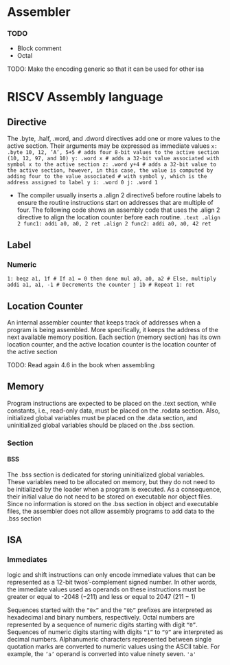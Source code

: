# Assembler

### TODO
- Block comment
- Octal

TODO: Make the encoding generic so that it can be used for other isa
# RISCV Assembly language


## Directive
The .byte, .half, .word, and .dword directives add one or more values to the active section. Their
arguments may be expressed as immediate values
`
x: .byte 10, 12, ’A’, 5+5 # adds four 8-bit values to the active section (10, 12, 97, and 10)
y: .word x # adds a 32-bit value associated with symbol x to the active section
z: .word y+4 # adds a 32-bit value to the active section, however, in this case, the value is computed by adding four to the value associated
            # with symbol y, which is the address assigned to label y
i: .word 0
j: .word 1
`

- The compiler usually inserts a .align 2 directive5 before routine labels to ensure
the routine instructions start on addresses that are multiple of four. The following
code shows an assembly code that uses the .align 2 directive to align the location
counter before each routine.
`
.text
.align 2
func1:
    addi a0, a0, 2
    ret
.align 2
func2:
    addi a0, a0, 42
    ret
` 

## Label
### Numeric
`
1:
    beqz a1, 1f # If a1 = 0 then done
    mul a0, a0, a2 # Else, multiply
    addi a1, a1, -1 # Decrements the counter
    j 1b # Repeat
1:
    ret
`
## Location Counter
An internal assembler counter that keeps track of
addresses when a program is being assembled. More specifically, it keeps the
address of the next available memory position. Each section (memory section) has its own location
counter, and the active location counter is the location counter of the active section

TODO: Read again 4.6 in the book when assembling

## Memory
Program instructions are expected to be placed on the .text section, while constants,
i.e., read-only data, must be placed on the .rodata section. Also, initialized
global variables must be placed on the .data section, and uninitialized global variables
should be placed on the .bss section.

### Section
#### BSS
The .bss section is dedicated for storing uninitialized global variables. These variables
need to be allocated on memory, but they do not need to be initialized by the loader
when a program is executed. As a consequence, their initial value do not need to be
stored on executable nor object files. Since no information is stored on the .bss section in object and executable files,
the assembler does not allow assembly programs to add data to the .bss section

## ISA
### Immediates
logic and shift instructions can only encode immediate values that
can be represented as a 12-bit twos’-complement signed number. In other words, the
immediate values used as operands on these instructions must be greater
or equal to -2048 (−211) and less or equal to 2047 (211 − 1)

Sequences started with the `“0x”` and the `“0b”` prefixes are interpreted as
hexadecimal and binary numbers, respectively. Octal numbers are represented by
a sequence of numeric digits starting with digit `“0”`. Sequences of numeric digits
starting with digits `“1”` to `“9”` are interpreted as decimal numbers.
Alphanumeric characters represented between single quotation marks are converted
to numeric values using the ASCII table. For example, the `’a’` operand is
converted into value ninety seven. `'a'`